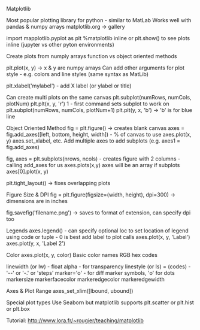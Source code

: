 Matplotlib

Most popular plotting library for python - similar to MatLab
Works well with pandas & numpy arrays
matplotlib.org -> gallery

import mapplotlib.pyplot as plt
%matplotlib inline or plt.show() to see plots inline (jupyter vs other pyton environments)

Create plots from numply arrays
function vs object oriented methods

plt.plot(x, y) -> x & y are numpy arrays
Can add other arguments for plot style - e.g. colors and line styles (same syntax as MatLib)

plt.xlabel('mylabel') - add X label (or ylabel or title)

Can create multi plots on the same canvas
plt.subplot(numRows, numCols, plotNum)
plt.plt(x, y, 'r')
1 - first command sets subplot to work on
plt.subplot(numRows, numCols, plotNum+1)
plt.plt(y, x, 'b') -> 'b' is for blue line

Object Oriented Method
fig = plt.figure() -> creates blank canvas
axes = fig.add_axes([left, bottom, height, width]) - % of canvas to use
axes.plot(x, y)
axes.set_xlabel, etc.
Add multiple axes to add subplots (e.g. axes1 = fig.add_axes)

fig, axes = plt.subplots(nrows, ncols) - creates figure with 2 columns - calling add_axes for us
axes.plots(x,y)
axes will be an array if subplots
axes[0].plot(x, y)

plt.tight_layout() -> fixes overlapping plots

Figure Size & DPI
fig = plt.figure(figsize=(width, height), dpi=300) -> dimensions are in inches

fig.savefig('filename.png') -> saves to format of extension, can specify dpi too

Legends
axes.legend() - can specify optional loc to set location of legend using code or tuple - 0 is best
add label to plot calls
axes.plot(x, y, 'Label')
axes.plot(y, x, 'Label 2')

Color
axes.plot(x, y, color)
Basic color names
RGB hex codes

linewidth (or lw) - float
alpha - for transparency
linestyle (or ls) = (codes) - '--' or '-.' or 'steps'
marker='o' - for diff marker symbols, 'o' for dots
markersize
markerfacecolor
markeredgecolor
markeredgewidth

Axes & Plot Range
axes_set_xlim([lbound, ubound])

Special plot types
Use Seaborn but matplotlib supports
plt.scatter or plt.hist or plt.box

Tutorial: http://www.lora.fr/~rougier/teaching/matplotlib
